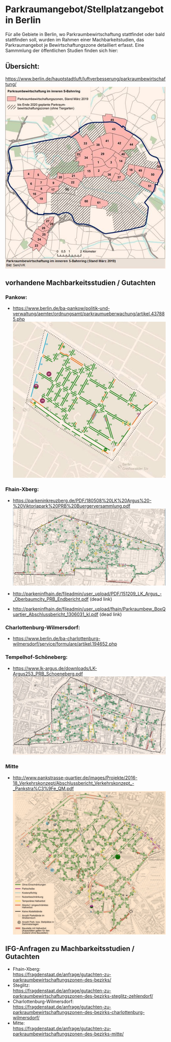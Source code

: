  
# Parkraumangebot/Stellplatzangebot in Berlin
Für alle Gebiete in Berlin, wo Parkraumbewirtschaftung stattfindet oder bald stattfinden soll, wurden im Rahmen einer Machbarkeitstudien, das Parkraumangebot je Bewirtschaftungszone detailliert erfasst. Eine Sammmlung der öffentlichen Studien finden sich hier:


## Übersicht:
https://www.berlin.de/hauptstadtluft/luftverbesserung/parkraumbewirtschaftung/
![](imgs/uebersicht.JPG)  

## vorhandene Machbarkeitsstudien / Gutachten
### Pankow:
* https://www.berlin.de/ba-pankow/politik-und-verwaltung/aemter/ordnungsamt/parkraumueberwachung/artikel.437885.php
![](imgs/pankow_.JPG)  

### Fhain-Xberg:
* https://parkeninkreuzberg.de/PDF/180508%20LK%20Argus%20-%20Viktoriapark%20PRB%20Buergerversammlung.pdf
![](imgs/kreuzberg_60_61.JPG)  

* http://parkeninfhain.de/fileadmin/user_upload/PDF/151209_LK_Argus_-_Oberbaumcity_PRB_Endbericht.pdf (dead link)
* http://parkeninfhain.de/fileadmin/user_upload/fhain/Parkraumbew_BoxQuartier_Abschlussbericht_1306031_kl.pdf (dead link)

### Charlottenburg-Wilmersdorf:
* https://www.berlin.de/ba-charlottenburg-wilmersdorf/service/formulare/artikel.194652.php

### Tempelhof-Schöneberg:
* https://www.lk-argus.de/downloads/LK-Argus253_PRB_Schoeneberg.pdf
![](imgs/schoneberg_.JPG)  

### Mitte
* http://www.pankstrasse-quartier.de/images/Projekte/2016-18_Verkehrskonzept/Abschlussbericht_Verkehrskonzept_-_Pankstra%C3%9Fe_QM.pdf
![](imgs/mitte_pankstr.JPG)  


## IFG-Anfragen zu Machbarkeitsstudien / Gutachten
* Fhain-Xberg:  
  https://fragdenstaat.de/anfrage/gutachten-zu-parkraumbewirtschaftungszonen-des-bezirks/
* Steglitz:  
  https://fragdenstaat.de/anfrage/gutachten-zu-parkraumbewirtschaftungszonen-des-bezirks-steglitz-zehlendorf/
* Charlottenburg-Wilmersdorf:  
  https://fragdenstaat.de/anfrage/gutachten-zu-parkraumbewirtschaftungszonen-des-bezirks-charlottenburg-wilmersdorf/  
* Mitte:  
  https://fragdenstaat.de/anfrage/gutachten-zu-parkraumbewirtschaftungszonen-des-bezirks-mitte/
